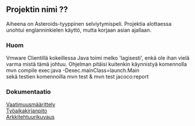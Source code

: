 ## **Projektin nimi ??**

Aiheena on Asteroids-tyyppinen selviytymispeli.
Projektia alottaessa unohtui englanninkielen käyttö, mutta korjaan asian ajallaan.

### Huom  
Vmware Clientillä kokeillessa Java toimi melko 'lagisesti', enkä ole ihan vielä varma mistä tämä johtuu.
Ohjelman pitäisi kuitenkin käynnistyä komennolla mvn compile exec:java -Dexec.mainClass=launch.Main  
sekä testien komennoilla mvn test & mvn test jacoco:report

### **Dokumentaatio**
[Vaatimuusmäärittely](https://github.com/ArtKoski/ot-harjoitustyo/blob/master/TDF/dokumentaatio/maarittelydokumentti.md)  
[Työaikakirjanpito](https://github.com/ArtKoski/ot-harjoitustyo/blob/master/TDF/dokumentaatio/tuntikirjanpito.md)  
[Arkkitehtuurikuvaus](https://github.com/ArtKoski/ot-harjoitustyo/blob/master/TDF/dokumentaatio/arkkitehtuuri.md)
